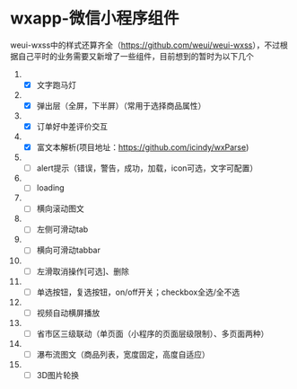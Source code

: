 # wxapp-微信小程序组件
weui-wxss中的样式还算齐全（<a href="https://github.com/weui/weui-wxss" target='_blank'>https://github.com/weui/weui-wxss</a>），不过根据自己平时的业务需要又新增了一些组件，目前想到的暂时为以下几个

 1. - [x] 文字跑马灯
 2. - [x] 弹出层（全屏，下半屏）（常用于选择商品属性）
 3. - [x] 订单好中差评价交互
 4. - [x] 富文本解析(项目地址：<a href="https://github.com/icindy/wxParse" target="_blank">https://github.com/icindy/wxParse</a>)
 5. - [ ] alert提示（错误，警告，成功，加载，icon可选，文字可配置）
 6. - [ ] loading
 7. - [ ] 横向滚动图文
 8. - [ ] 左侧可滑动tab
 9. - [ ] 横向可滑动tabbar
 9. - [ ] 左滑取消操作[可选]、删除
 10. - [ ] 单选按钮，复选按钮，on/off开关；checkbox全选/全不选
 11. - [ ] 视频自动横屏播放
 12. - [ ] 省市区三级联动（单页面（小程序的页面层级限制）、多页面两种）
 13. - [ ] 瀑布流图文（商品列表，宽度固定，高度自适应）
 14. - [ ] 3D图片轮换
